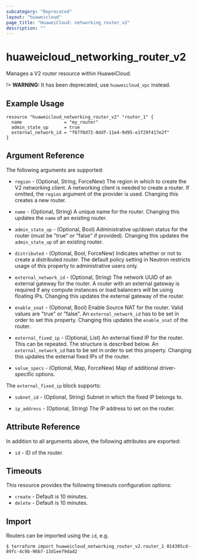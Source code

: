 ```yaml
---
subcategory: "Deprecated"
layout: "huaweicloud"
page_title: "HuaweiCloud: networking_router_v2"
description: ""
---
```


# huaweicloud_networking_router_v2

Manages a V2 router resource within HuaweiCloud.

!> **WARNING:** It has been deprecated, use `huaweicloud_vpc` instead.

## Example Usage

```hcl
resource "huaweicloud_networking_router_v2" "router_1" {
  name                = "my_router"
  admin_state_up      = true
  external_network_id = "f67f0d72-0ddf-11e4-9d95-e1f29f417e2f"
}
```

## Argument Reference

The following arguments are supported:

* `region` - (Optional, String, ForceNew) The region in which to create the V2 networking client. A networking client is
  needed to create a router. If omitted, the
  `region` argument of the provider is used. Changing this creates a new router.

* `name` - (Optional, String) A unique name for the router. Changing this updates the `name` of an existing router.

* `admin_state_up` - (Optional, Bool) Administrative up/down status for the router
  (must be "true" or "false" if provided). Changing this updates the
  `admin_state_up` of an existing router.

* `distributed` - (Optional, Bool, ForceNew) Indicates whether or not to create a distributed router. The default policy
  setting in Neutron restricts usage of this property to administrative users only.

* `external_network_id` - (Optional, String) The network UUID of an external gateway for the router. A router with an
  external gateway is required if any compute instances or load balancers will be using floating IPs. Changing this
  updates the external gateway of the router.

* `enable_snat` - (Optional, Bool) Enable Source NAT for the router. Valid values are
  "true" or "false". An `external_network_id` has to be set in order to set this property. Changing this updates
  the `enable_snat` of the router.

* `external_fixed_ip` - (Optional, List) An external fixed IP for the router. This can be repeated. The structure is
  described below. An `external_network_id`
  has to be set in order to set this property. Changing this updates the external fixed IPs of the router.

* `value_specs` - (Optional, Map, ForceNew) Map of additional driver-specific options.

The `external_fixed_ip` block supports:

* `subnet_id` - (Optional, String) Subnet in which the fixed IP belongs to.

* `ip_address` - (Optional, String) The IP address to set on the router.

## Attribute Reference

In addition to all arguments above, the following attributes are exported:

* `id` - ID of the router.

## Timeouts

This resource provides the following timeouts configuration options:

* `create` - Default is 10 minutes.
* `delete` - Default is 10 minutes.

## Import

Routers can be imported using the `id`, e.g.

```
$ terraform import huaweicloud_networking_router_v2.router_1 014395cd-89fc-4c9b-96b7-13d1ee79dad2
```
